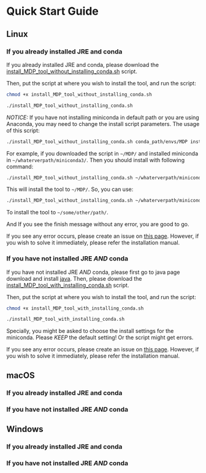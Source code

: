 # Quick Start Guide

## Linux
### If you already installed JRE and conda
If you already installed JRE and conda, please download the [install_MDP_tool_without_installing_conda.sh](https://raw.githubusercontent.com/Weak-Chicken/misconduct_detection_project/master/documents/Quick%20Start/install_MDP_tool_without_installing_conda.sh) script.

Then, put the script at where you wish to install the tool, and run the script:
```bash
chmod +x install_MDP_tool_without_installing_conda.sh

./install_MDP_tool_without_installing_conda.sh
```

*NOTICE:* If you have not installing miniconda in default path or you are using Anaconda, you may need to change the install script parameters. The usage of this script:

```bash
./install_MDP_tool_without_installing_conda.sh conda_path/envs/MDP install_path
```

For example, if you downloaded the script in `~/MDP/` and installed miniconda in `~/whaterverpath/miniconda3/`. Then you should install with following command:

```bash
./install_MDP_tool_without_installing_conda.sh ~/whaterverpath/miniconda3/envs/MDP 
```

This will install the tool to `~/MDP/`. So, you can use:
```bash
./install_MDP_tool_without_installing_conda.sh ~/whaterverpath/miniconda3/envs/MDP ~/some/other/path/
```
To install the tool to `~/some/other/path/`.

And If you see the finish message without any error, you are good to go.

If you see any error occurs, please create an issue on [this page](https://github.com/Weak-Chicken/misconduct_detection_project/issues). However, if you wish to solve it immediately, please refer the installation manual.

### If you have not installed JRE *AND* conda
If you have not installed JRE *AND* conda, please first go to java page download and install [java](https://java.com/en/). Then, please download the [install_MDP_tool_with_installing_conda.sh](https://raw.githubusercontent.com/Weak-Chicken/misconduct_detection_project/master/documents/Quick%20Start/install_MDP_tool_with_installing_conda.sh) script.

Then, put the script at where you wish to install the tool, and run the script:
```bash
chmod +x install_MDP_tool_with_installing_conda.sh

./install_MDP_tool_with_installing_conda.sh
```

Specially, you might be asked to choose the install settings for the miniconda. Please *KEEP* the default setting! Or the script might get errors.

If you see any error occurs, please create an issue on [this page](https://github.com/Weak-Chicken/misconduct_detection_project/issues). However, if you wish to solve it immediately, please refer the installation manual.

## macOS
### If you already installed JRE and conda

### If you have not installed JRE *AND* conda

## Windows
### If you already installed JRE and conda

### If you have not installed JRE *AND* conda
